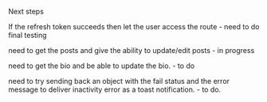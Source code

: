 Next steps

If the refresh token succeeds then let the user access the route - need to do final testing

need to get the posts and give the ability to update/edit posts - in progress

need to get the bio and be able to update the bio. - to do

need to try sending back an object with the fail status and the error message to deliver inactivity error as a toast notification. - to do.
